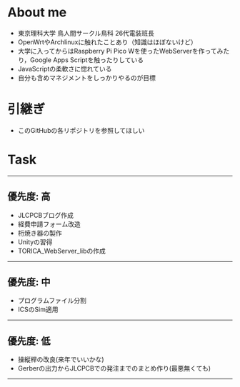 # About me
- 東京理科大学 鳥人間サークル鳥科 26代電装班長
- OpenWrtやArchlinuxに触れたことあり（知識はほぼないけど）
- 大学に入ってからはRaspberry Pi Pico Wを使ったWebServerを作ってみたり，Google Apps Scriptを触ったりしている
- JavaScriptの柔軟さに惚れている
- 自分も含めマネジメントをしっかりやるのが目標

# 引継ぎ
- このGitHubの各リポジトリを参照してほしい

# Task
---
## 優先度: 高
- JLCPCBブログ作成
- 経費申請フォーム改造
- 桁焼き器の製作
- Unityの習得
- TORICA_WebServer_libの作成
---
## 優先度: 中
- プログラムファイル分割
- ICSのSim適用
---
## 優先度: 低
- 操縦桿の改良(来年でいいかな)
- Gerberの出力からJLCPCBでの発注までのまとめ作り(最悪無くても)
---